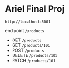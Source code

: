 # Ariel Final Proj

`http://localhost:5001`

end point `/products`

* GET `/products`
* GET `/products/101`
* POST `/products`
* DELETE `/products/101`
* PATCH `/products/101`